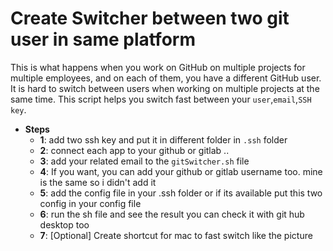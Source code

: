 # Create Switcher between two git user in same platform

This is what happens when you work on GitHub on multiple projects for multiple employees, and on each of them, you have a different GitHub user. It is hard to switch between users when working on multiple projects at the same time. This script helps you switch fast between your `user`,`email`,`SSH key`.

- **Steps**
    - **1**: add two ssh key and put it in different folder in `.ssh` folder
    - **2**: connect each app to your github or gitlab ..
    - **3**: add your related email to the `gitSwitcher.sh` file 
    - **4**: If you want, you can add your github or gitlab username too. mine is the same so i didn't add it
    - **5**: add the config file in your .ssh folder or if its available put this two config in your config file 
    - **6**: run the sh file and see the result you can check it with git hub desktop too
    - **7**: [Optional] Create shortcut for mac to fast switch like the picture
